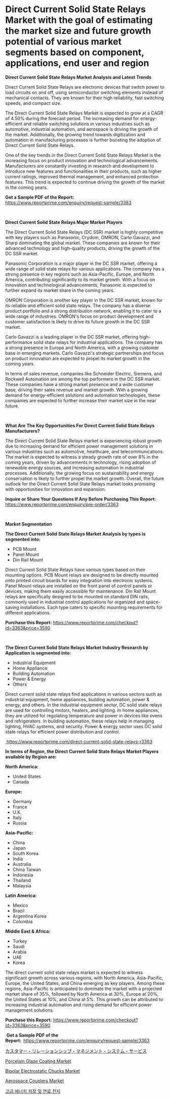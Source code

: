 <p><h1>Direct Current Solid State Relays Market with the goal of estimating the market size and future growth potential of various market segments based on component, applications, end user and region</h1></p><p><strong>Direct Current Solid State Relays Market Analysis and Latest Trends</strong></p>
<p><p>Direct Current Solid State Relays are electronic devices that switch power to load circuits on and off, using semiconductor switching elements instead of mechanical contacts. They are known for their high reliability, fast switching speeds, and compact size. </p><p>The Direct Current Solid State Relays Market is expected to grow at a CAGR of 4.50% during the forecast period. The increasing demand for energy-efficient and reliable switching solutions in various industries such as automotive, industrial automation, and aerospace is driving the growth of the market. Additionally, the growing trend towards digitization and automation in manufacturing processes is further boosting the adoption of Direct Current Solid State Relays.</p><p>One of the key trends in the Direct Current Solid State Relays Market is the increasing focus on product innovation and technological advancements. Manufacturers are constantly investing in research and development to introduce new features and functionalities in their products, such as higher current ratings, improved thermal management, and enhanced protection features. This trend is expected to continue driving the growth of the market in the coming years.</p></p>
<p><strong>Get a Sample PDF of the Report:&nbsp;</strong> <a href="https://www.reportprime.com/enquiry/request-sample/3363">https://www.reportprime.com/enquiry/request-sample/3363</a></p>
<p>&nbsp;</p>
<p><strong>Direct Current Solid State Relays Major Market Players</strong></p>
<p><p>The Direct Current Solid State Relays (DC SSR) market is highly competitive with key players such as Panasonic, Crydom, OMRON, Carlo Gavazzi, and Sharp dominating the global market. These companies are known for their advanced technology and high-quality products, driving the growth of the DC SSR market.</p><p>Panasonic Corporation is a major player in the DC SSR market, offering a wide range of solid state relays for various applications. The company has a strong presence in key regions such as Asia-Pacific, Europe, and North America, contributing significantly to its market growth. With a focus on innovation and technological advancements, Panasonic is expected to further expand its market share in the coming years.</p><p>OMRON Corporation is another key player in the DC SSR market, known for its reliable and efficient solid state relays. The company has a diverse product portfolio and a strong distribution network, enabling it to cater to a wide range of industries. OMRON's focus on product development and customer satisfaction is likely to drive its future growth in the DC SSR market.</p><p>Carlo Gavazzi is a leading player in the DC SSR market, offering high-performance solid state relays for industrial applications. The company has a strong presence in Europe and North America, with a growing customer base in emerging markets. Carlo Gavazzi's strategic partnerships and focus on product innovation are expected to propel its market growth in the coming years.</p><p>In terms of sales revenue, companies like Schneider Electric, Siemens, and Rockwell Automation are among the top performers in the DC SSR market. These companies have a strong market presence and a wide customer base, driving their sales revenue and market growth. With a growing demand for energy-efficient solutions and automation technologies, these companies are expected to further increase their market size in the near future.</p></p>
<p>&nbsp;</p>
<p><strong>What Are The Key Opportunities For Direct Current Solid State Relays Manufacturers?</strong></p>
<p><p>The Direct Current Solid State Relays market is experiencing robust growth due to increasing demand for efficient power management solutions in various industries such as automotive, healthcare, and telecommunications. The market is expected to witness a steady growth rate of over 8% in the coming years, driven by advancements in technology, rising adoption of renewable energy sources, and increasing automation in industrial processes. Additionally, the growing focus on sustainability and energy conservation is likely to further propel the market growth. Overall, the future outlook for the Direct Current Solid State Relays market looks promising with opportunities for innovation and expansion.</p></p>
<p><strong>Inquire or Share Your Questions If Any Before Purchasing This Report:</strong> <a href="https://www.reportprime.com/enquiry/pre-order/3363">https://www.reportprime.com/enquiry/pre-order/3363</a></p>
<p>&nbsp;</p>
<p><strong>Market Segmentation</strong></p>
<p><strong>The Direct Current Solid State Relays Market Analysis by types is segmented into:</strong></p>
<p><ul><li>PCB Mount</li><li>Panel Mount</li><li>Din Rail Mount</li></ul></p>
<p><p>Direct Current Solid State Relays have various types based on their mounting options. PCB Mount relays are designed to be directly mounted onto printed circuit boards for easy integration into electronic systems. Panel Mount relays are installed on the front panel of control panels or devices, making them easily accessible for maintenance. Din Rail Mount relays are specifically designed to be mounted on standard DIN rails, commonly used in industrial control applications for organized and space-saving installations. Each type caters to specific mounting requirements for different applications.</p></p>
<p><strong>Purchase this Report:&nbsp;</strong><a href="https://www.reportprime.com/checkout?id=3363&price=3590">https://www.reportprime.com/checkout?id=3363&price=3590</a></p>
<p>&nbsp;</p>
<p><strong>The Direct Current Solid State Relays Market Industry Research by Application is segmented into:</strong></p>
<p><ul><li>Industrial Equipment</li><li>Home Appliance</li><li>Building Automation</li><li>Power & Energy</li><li>Others</li></ul></p>
<p><p>Direct current solid state relays find applications in various sectors such as industrial equipment, home appliances, building automation, power & energy, and others. In the industrial equipment sector, DC solid state relays are used for controlling motors, heaters, and lighting. In home appliances, they are utilized for regulating temperature and power in devices like ovens and refrigerators. In building automation, these relays help in managing lighting, HVAC systems, and security. Power & energy sector uses DC solid state relays for efficient power distribution and control.</p></p>
<p><a href="https://www.reportprime.com/direct-current-solid-state-relays-r3363">&nbsp;https://www.reportprime.com/direct-current-solid-state-relays-r3363</a></p>
<p><strong>In terms of Region, the Direct Current Solid State Relays Market Players available by Region are:</strong></p>
<p>
    <p> <strong> North America: </strong>
        <ul>
            <li>United States</li>
            <li>Canada</li>
        </ul>
        </p> 
    <p> <strong> Europe: </strong>
        <ul>
            <li>Germany</li>
            <li>France</li>
            <li>U.K.</li>
            <li>Italy</li>
            <li>Russia</li>
        </ul>
        </p> 
    <p> <strong> Asia-Pacific: </strong>
        <ul>
            <li>China</li>
            <li>Japan</li>
            <li>South Korea</li>
            <li>India</li>
            <li>Australia</li>
            <li>China Taiwan</li>
            <li>Indonesia</li>
            <li>Thailand</li>
            <li>Malaysia</li>
        </ul>
        </p> 
    <p> <strong> Latin America: </strong>
        <ul>
            <li>Mexico</li>
            <li>Brazil</li>
            <li>Argentina Korea</li>
            <li>Colombia</li>
        </ul>
        </p> 
    <p> <strong> Middle East & Africa: </strong>
        <ul>
            <li>Turkey</li>
            <li>Saudi</li>
            <li>Arabia</li>
            <li>UAE</li>
            <li>Korea</li>
        </ul>
    </p>
    </p>
<p><p>The direct current solid state relays market is expected to witness significant growth across various regions, with North America, Asia-Pacific, Europe, the United States, and China emerging as key players. Among these regions, Asia-Pacific is anticipated to dominate the market with a projected market share of 35%, followed by North America at 30%, Europe at 20%, the United States at 10%, and China at 5%. This growth can be attributed to increasing industrial automation and rising demand for efficient power management solutions.</p></p>
<p><strong>Purchase this Report: </strong><a href="https://www.reportprime.com/checkout?id=3363&price=3590">https://www.reportprime.com/checkout?id=3363&price=3590</a></p>
<p>&nbsp;<strong>Get a Sample PDF of the Report:&nbsp;&nbsp;</strong><a href="https://www.reportprime.com/enquiry/request-sample/3363">https://www.reportprime.com/enquiry/request-sample/3363</a></p>
<p><strong></strong></p>
<p><p><a href="https://github.com/tubbs463/Market-Research-Report-List-3/blob/main/856890483360.md">カスタマー・リレーションシップ・マネジメント・システム・サービス</a></p><p><a href="https://issuu.com/reportprime-2/docs/porcelain-glaze-coating-market-size_5ab5c8ffdcde7b">Porcelain Glaze Coating Market</a></p><p><a href="https://github.com/elizabethdagraca/Market-Research-Report-List-4/blob/main/bipolar-electrostatic-chucks-market.md">Bipolar Electrostatic Chucks Market</a></p><p><a href="https://github.com/mbisetmhermsr/Market-Research-Report-List-3/blob/main/aerospace-couplers-market.md">Aerospace Couplers Market</a></p><p><a href="https://github.com/TobyKub4685/Market-Research-Report-List-3/blob/main/2647821103427.md">고급 에너지 저장 및 연료 전지</a></p></p>